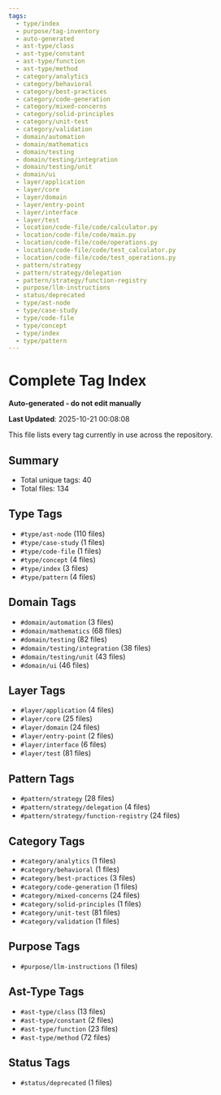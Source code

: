```yaml
---
tags:
  - type/index
  - purpose/tag-inventory
  - auto-generated
  - ast-type/class
  - ast-type/constant
  - ast-type/function
  - ast-type/method
  - category/analytics
  - category/behavioral
  - category/best-practices
  - category/code-generation
  - category/mixed-concerns
  - category/solid-principles
  - category/unit-test
  - category/validation
  - domain/automation
  - domain/mathematics
  - domain/testing
  - domain/testing/integration
  - domain/testing/unit
  - domain/ui
  - layer/application
  - layer/core
  - layer/domain
  - layer/entry-point
  - layer/interface
  - layer/test
  - location/code-file/code/calculator.py
  - location/code-file/code/main.py
  - location/code-file/code/operations.py
  - location/code-file/code/test_calculator.py
  - location/code-file/code/test_operations.py
  - pattern/strategy
  - pattern/strategy/delegation
  - pattern/strategy/function-registry
  - purpose/llm-instructions
  - status/deprecated
  - type/ast-node
  - type/case-study
  - type/code-file
  - type/concept
  - type/index
  - type/pattern
---
```


# Complete Tag Index

**Auto-generated - do not edit manually**

**Last Updated**: 2025-10-21 00:08:08

This file lists every tag currently in use across the repository.

## Summary

- Total unique tags: 40
- Total files: 134

## Type Tags

- `#type/ast-node` (110 files)
- `#type/case-study` (1 files)
- `#type/code-file` (1 files)
- `#type/concept` (4 files)
- `#type/index` (3 files)
- `#type/pattern` (4 files)

## Domain Tags

- `#domain/automation` (3 files)
- `#domain/mathematics` (68 files)
- `#domain/testing` (82 files)
- `#domain/testing/integration` (38 files)
- `#domain/testing/unit` (43 files)
- `#domain/ui` (46 files)

## Layer Tags

- `#layer/application` (4 files)
- `#layer/core` (25 files)
- `#layer/domain` (24 files)
- `#layer/entry-point` (2 files)
- `#layer/interface` (6 files)
- `#layer/test` (81 files)

## Pattern Tags

- `#pattern/strategy` (28 files)
- `#pattern/strategy/delegation` (4 files)
- `#pattern/strategy/function-registry` (24 files)

## Category Tags

- `#category/analytics` (1 files)
- `#category/behavioral` (1 files)
- `#category/best-practices` (3 files)
- `#category/code-generation` (1 files)
- `#category/mixed-concerns` (24 files)
- `#category/solid-principles` (1 files)
- `#category/unit-test` (81 files)
- `#category/validation` (1 files)

## Purpose Tags

- `#purpose/llm-instructions` (1 files)

## Ast-Type Tags

- `#ast-type/class` (13 files)
- `#ast-type/constant` (2 files)
- `#ast-type/function` (23 files)
- `#ast-type/method` (72 files)

## Status Tags

- `#status/deprecated` (1 files)
